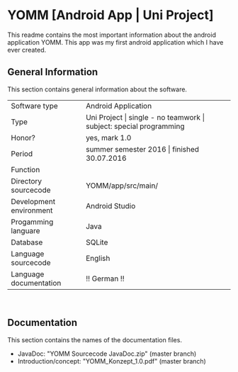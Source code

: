# YOMM [Android App | Uni Project]

<p>
This readme contains the most important information about the android application YOMM. This app was my first android application which I have ever created. 
</p>

<h2><b>General Information</b></h2>

<p>
This section contains general information about the software.
</p>
<table>
  <tr>
    <td>Software type</td>
    <td>Android Application</td>
  </tr>
  <tr>
    <td>Type</td>
    <td>Uni Project | single - no teamwork | subject: special programming</td>
   <tr>
    <td>Honor?</td>
    <td>yes, mark 1.0</td>
   <tr>
   <tr>
    <td>Period</td>
    <td>summer semester 2016 | finished 30.07.2016</td>
   <tr>
    <td>Function</td>
    <td></td>
  </tr>
  <tr>
    <td>Directory sourcecode</td>
    <td>YOMM/app/src/main/</td>
  </tr>
    <tr>
    <td>Development environment</td>
    <td>Android Studio</td>
  </tr>
    <tr>
    <td>Progamming languare</td>
    <td>Java</td>
  </tr>
    <tr>
    <td>Database</td>
    <td>SQLite</td>
  </tr>
  <tr>
    <td>Language sourcecode</td>
    <td>English</td>
  </tr>
    <tr>
    <td>Language documentation</td>
    <td>!! German !!</td>
  </tr>
</table><br>




<h2><b>Documentation</b></h2>

<p>
This section contains the names of the documentation files.
</p>

<ul>
<li>JavaDoc: "YOMM Sourcecode JavaDoc.zip" (master branch)</li>
<li>Introduction/concept: "YOMM_Konzept_1.0.pdf" (master branch)</li>
</ul>
